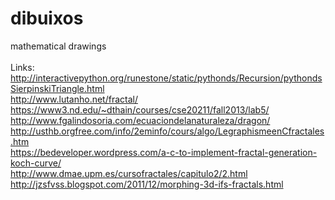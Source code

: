 # dibuixos<br>
mathematical drawings<br>
<br>
Links:<br>
http://interactivepython.org/runestone/static/pythonds/Recursion/pythondsSierpinskiTriangle.html<br>
http://www.lutanho.net/fractal/<br>
https://www3.nd.edu/~dthain/courses/cse20211/fall2013/lab5/<br>
http://www.fgalindosoria.com/ecuaciondelanaturaleza/dragon/<br>
http://usthb.orgfree.com/info/2eminfo/cours/algo/LegraphismeenCfractales.htm<br>
https://bedeveloper.wordpress.com/a-c-to-implement-fractal-generation-koch-curve/<br>
http://www.dmae.upm.es/cursofractales/capitulo2/2.html<br>
http://jzsfvss.blogspot.com/2011/12/morphing-3d-ifs-fractals.html
